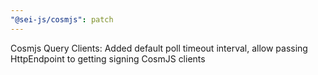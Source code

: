 ```yaml
---
"@sei-js/cosmjs": patch
---
```


Cosmjs Query Clients: Added default poll timeout interval, allow passing HttpEndpoint to getting signing CosmJS clients
